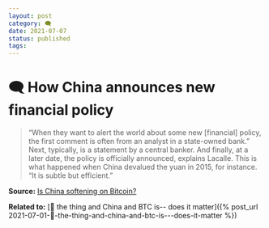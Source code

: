 ```yaml
---
layout: post
category: 🗨️
date: 2021-07-07
status: published
tags:
---
```

# 🗨️ How China announces new financial policy
> “When they want to alert the world about some new [financial] policy, the first comment is often from an analyst in a state-owned bank.” Next, typically, is a statement by a central banker. And finally, at a later date, the policy is officially announced, explains Lacalle. This is what happened when China devalued the yuan in 2015, for instance. “It is subtle but efficient.”

**Source:** [Is China softening on Bitcoin?](https://cointelegraph.com/magazine/2021/05/05/china-softening-on-bitcoin-turn-of-phrase-stirs-crypto-world)

**Related to:** [🌰 the thing and China and BTC is-- does it matter]({% post_url 2021-07-01-🌰-the-thing-and-china-and-btc-is---does-it-matter %})

